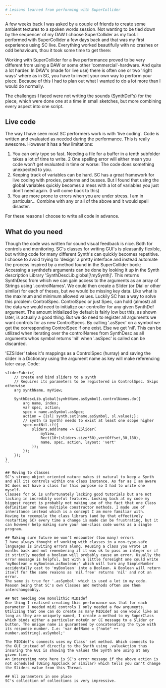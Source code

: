 ```yaml
---
# Lessons learned from performing with SuperCollider
---
```


A few weeks back I was asked by a couple of friends to create some ambient textures to a spoken words session. Not wanting to be tied down by the sequencer of my DAW I choose SuperCollider as my tool. I performed with SuperCollider a few days back and that was my first experience using SC live. Everything worked beautifully with no crashes or odd behaviours, thou it took some time to get there:

Working with SuperCollider for a live performance proved to be very different from using a DAW or some other 'commercial'-hardware. And quite a lot harder.
In DAW's (made for live use) there is often one or two 'right ways' where as in SC, you have to invent your own way to perform your piece.
Because of this I had to plan out what I wanted to do a lot more than I would do normally.

The challenges I faced were not writing the sounds (SynthDef's) for the piece, which were done one at a time in small sketches, but more combining every aspect into one script.

## Live code
The way I have seen most SC performers work is with 'live coding'. Code is written and evaluated as needed during the performance. This is really awesome. However it has a few limitations:
1. You can only type so fast. Needing a file for a buffer in a tenth subfolder takes a lot of time to write.
2 One spelling error will either mean you code won't get evaluated in time or worse: The code does something unexpected to you.
3. Keeping track of variables can be hard. SC has a great framework for live coding with proxies, patterns and busses. But I found that using the global variables quickly becomes a mess with a lot of variables you just don't need again. (I will come back to this)
4. You are more prone to errors when you are under stress. I am in particular... Combine with any or all of the above and it would spell disaster.

For these reasons I choose to write all code in advance.

## What do you need
Though the code was written for sound visual feedback is nice. Both for controls and monitoring. SC's classes for writing GUI's is pleasantly flexible, but writing code for many different Synth's can quickly becomes repetitive.
I choose to avoid trying to 'design' a pretty interface and instead automate the process inspired by a method found in the SuperCollider book:
Accessing a synthdefs arguments can be done by looking it up in the Synth description Library 'SynthDescLib.global[\mySynth]'. This returns SynthDesc from which we can gain access to the arguments as an array of Strings using '.controlNames'. We could then create a Slider (or Dial or other similar) for each of theses, but we would be missing key data. Like what is the maximum and minimum allowed values. Luckily SC has a way to solve this problem: ControlSpec.
ControlSpec or just Spec, can hold (almost) all the data we would need to initialize our controller for any given SynthDef argument. The amount initialized by default is fairly low but this, as shown later, is actually a good thing. But we do need to register all arguments we want controls for as new ControlSpecs.
By calling '.asSpec' on a symbol we get the corresponding ControlSpec if one exist. Else we get 'nil'. This can be utilized when iterating over the controlNames from SynthDesc as all arguments whos symbol returns 'nil' when '.asSpec' is called can be discarded.

'EZSlider' takes it's mappings as a ControlSpec (hurray) and saving the slider in a Dictionary using the argument name as key will make referencing later easy.
Code:
```
sliderFabric{
	// create and bind sliders to a synth
	// Requires its parameters to be registered in ControlSpec. Skips otherwise
	arg synthName, myView;

	SynthDescLib.global[synhtName.asSymbol].controlNames.do({
		arg name, index;
		var spec, action;
		spec = name.asSymbol.asSpec;
		action = {|sl| synth.set(name.asSymbol, sl.value);};
		// synth (a Synth) needs to exist at least one scope higher
		spec.notNil.if({
			sliders.add(name -> EZSlider(
				myView,
				Rect(10+(sliders.size*50),vertOffset,30,180),
				name, spec, action, layout: 'vert'
			));
		});
	});
}
``

## Moving to classes
SC's strong object oriented nature makes it natural to keep a Synth and all its controls within one class instance. As far as I am aware SC does not have a class for this purpose so I had to write one myself.
Classes for SC is unfortunately lacking good tutorials but are not lacking in incredibly useful features. Looking back at my code my biggest regret is probably not making use of the fact that one Class definition can have multiple constructor methods. I made use of inheritance instead which is a concept I am more familiar with.
Having to recompile the class library (and by that effectively restarting SC) every time a change is made can be frustrating, but it can however help making sure your non-class code works as a single program.

## Making sure future me won't encounter (too many) errors
I have always thought of working with classes in a non-type-safe languages is inviting errors along. Reusing a class you wrote 10 months back and not remembering if it was ok to pass an integer or if it strictly needed a boolean will probably cause an error. Usually the error message is helpful, but with a little foresight one could write 'myBoolean = myBoolean.asBoolean;' which will turn any SimpleNumber accidentally cast to 'myBoolean' into a Boolean. A Boolean will return itself for the same reasons as 'nil.free' returns 'nil' and not an error.
The same is true for '.asSymbol' which is used a lot in my code. Reason being that SC's own Classes and methods often use them interchangeably.

## Not needing one monolithic MIDIdef
One thing I realised creating this performance was that for each parameter I needed midi controls I only needed a few arguments. Utilizing that one can do create as many MIDIdef as one would like as long as they are uniquely named, I create a method to my SuperClass which binds either a particular noteOn or CC message to a Slider or button. The unique name is guaranteed by concatenating the type with its response number. I.e: 'var defName = ("note" ++ number.asString).asSymbol;'

The MIDIdef's connects uses my Class' set method. Which connects to the GUI instead of directly to the Synth using .valueAction thus insuring the GUI is showing the values the Synth are using at any given time.
An interesting note here is SC's error message if the above action is not scheduled (Using AppClock or similar) which tells you can't change the Sliders value from this Thread.

## All parameters in one place
SC's collection of collections is very impressive.